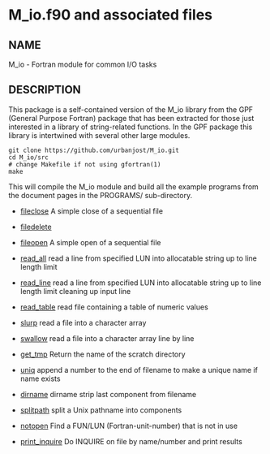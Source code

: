 # M_io.f90 and associated files

## NAME

   M_io - Fortran module for common I/O tasks

## DESCRIPTION

This package is a self-contained version of the M_io library from
the GPF (General Purpose Fortran) package that has been extracted for
those just interested in a library of string-related functions. In the
GPF package this library is intertwined with several other large modules.

    git clone https://github.com/urbanjost/M_io.git
    cd M_io/src
    # change Makefile if not using gfortran(1)
    make

This will compile the M_io module and build all the example programs from
the document pages in the PROGRAMS/ sub-directory.

- [fileclose](fileclose.3m_io.md)  A simple close of a sequential file
- [filedelete](filedelete.3m_io.md)
- [fileopen](fileopen.3m_io.md) A simple open of a sequential file

- [read_all](read_all.3m_io.md) read a line from specified LUN into allocatable string up to line length limit
- [read_line](read_line.3m_io.md) read a line from specified LUN into allocatable string up to line length limit cleaning up input line
- [read_table](read_table.3m_io.md) read file containing a table of numeric values
- [slurp](slurp.3m_io.md) read a file into a character array
- [swallow](swallow.3m_io.md) read a file into a character array line by line

- [get_tmp](get_tmp.3m_io.md) Return the name of the scratch directory
- [uniq](uniq.3m_io.md) append a number to the end of filename to make a unique name if name exists

- [dirname](dirname.3m_io.md) dirname  strip last component from filename
- [splitpath](splitpath.3m_io.md) split a Unix pathname into components

- [notopen](notopen.3m_io.md) Find a FUN/LUN (Fortran-unit-number) that is not in use

- [print_inquire](print_inquire.3m_io.md) Do INQUIRE on file by name/number and print results

